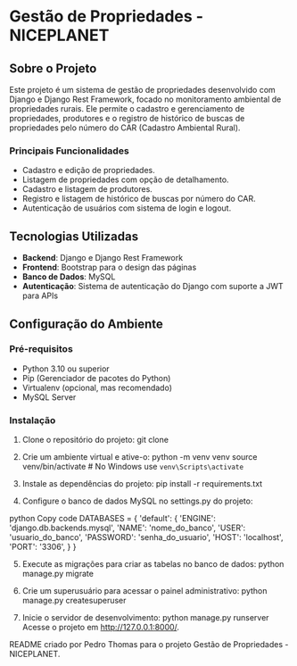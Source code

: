 # Gestão de Propriedades - NICEPLANET

## Sobre o Projeto

Este projeto é um sistema de gestão de propriedades desenvolvido com Django e Django Rest Framework, focado no monitoramento ambiental de propriedades rurais. Ele permite o cadastro e gerenciamento de propriedades, produtores e o registro de histórico de buscas de propriedades pelo número do CAR (Cadastro Ambiental Rural).

### Principais Funcionalidades

- Cadastro e edição de propriedades.
- Listagem de propriedades com opção de detalhamento.
- Cadastro e listagem de produtores.
- Registro e listagem de histórico de buscas por número do CAR.
- Autenticação de usuários com sistema de login e logout.

## Tecnologias Utilizadas

- **Backend**: Django e Django Rest Framework
- **Frontend**: Bootstrap para o design das páginas
- **Banco de Dados**: MySQL
- **Autenticação**: Sistema de autenticação do Django com suporte a JWT para APIs

## Configuração do Ambiente

### Pré-requisitos

- Python 3.10 ou superior
- Pip (Gerenciador de pacotes do Python)
- Virtualenv (opcional, mas recomendado)
- MySQL Server

### Instalação

1. Clone o repositório do projeto:
   git clone <url-do-repositorio>

2. Crie um ambiente virtual e ative-o:
python -m venv venv
source venv/bin/activate  # No Windows use `venv\Scripts\activate`

3. Instale as dependências do projeto:
pip install -r requirements.txt

4. Configure o banco de dados MySQL no settings.py do projeto:

python
Copy code
DATABASES = {
    'default': {
        'ENGINE': 'django.db.backends.mysql',
        'NAME': 'nome_do_banco',
        'USER': 'usuario_do_banco',
        'PASSWORD': 'senha_do_usuario',
        'HOST': 'localhost',
        'PORT': '3306',
    }
}

5. Execute as migrações para criar as tabelas no banco de dados:
python manage.py migrate

6. Crie um superusuário para acessar o painel administrativo:
python manage.py createsuperuser

7. Inicie o servidor de desenvolvimento:
python manage.py runserver
Acesse o projeto em http://127.0.0.1:8000/.

README criado por Pedro Thomas para o projeto Gestão de Propriedades - NICEPLANET.